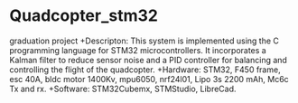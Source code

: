 # Quadcopter_stm32
graduation project
   +Descripton: This system is implemented using the C programming language for STM32 microcontrollers. It incorporates a Kalman filter to reduce sensor noise and a PID controller for balancing and controlling the flight of the quadcopter.
   +Hardware: STM32, F450 frame, esc 40A, bldc motor 1400Kv, mpu6050, nrf24l01, Lipo 3s 2200 mAh, Mc6c Tx and rx.
   +Software: STM32Cubemx, STMStudio, LibreCad. 
